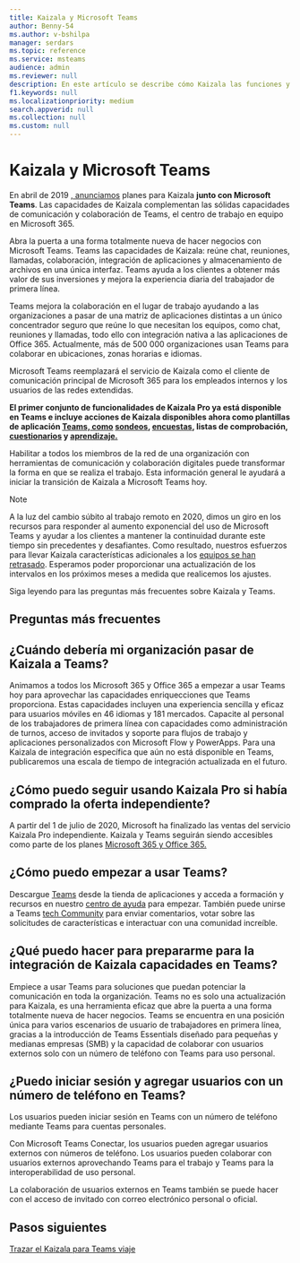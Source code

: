 ```yaml
---
title: Kaizala y Microsoft Teams
author: Benny-54
ms.author: v-bshilpa
manager: serdars
ms.topic: reference
ms.service: msteams
audience: admin
ms.reviewer: null
description: En este artículo se describe cómo Kaizala las funciones y características enriquecciones de Microsoft Teams.
f1.keywords: null
ms.localizationpriority: medium
search.appverid: null
ms.collection: null
ms.custom: null
---
```


# <a name="kaizala-and-microsoft-teams"></a>Kaizala y Microsoft Teams 

En abril de 2019 [, anunciamos](https://techcommunity.microsoft.com/t5/microsoft-kaizala-blog/update-on-kaizala-features-coming-to-microsoft-teams/ba-p/974525) planes para Kaizala **junto con Microsoft Teams**. Las capacidades de Kaizala complementan las sólidas capacidades de comunicación y colaboración de Teams, el centro de trabajo en equipo en Microsoft 365.

Abra la puerta a una forma totalmente nueva de hacer negocios con Microsoft Teams. Teams las capacidades de Kaizala: reúne chat, reuniones, llamadas, colaboración, integración de aplicaciones y almacenamiento de archivos en una única interfaz. Teams ayuda a los clientes a obtener más valor de sus inversiones y mejora la experiencia diaria del trabajador de primera línea.

Teams mejora la colaboración en el lugar de trabajo ayudando a las organizaciones a pasar de una matriz de aplicaciones distintas a un único concentrador seguro que reúne lo que necesitan los equipos, como chat, reuniones y llamadas, todo ello con integración nativa a las aplicaciones de Office 365. Actualmente, más de 500 000 organizaciones usan Teams para colaborar en ubicaciones, zonas horarias e idiomas.

Microsoft Teams reemplazará el servicio de Kaizala como el cliente de comunicación principal de Microsoft 365 para los empleados internos y los usuarios de las redes extendidas.

**El primer conjunto de funcionalidades de Kaizala Pro ya está disponible en Teams e incluye acciones de Kaizala disponibles ahora como plantillas de aplicación [Teams, como](/microsoftteams/platform/samples/app-templates)[](/microsoftteams/platform/samples/app-templates#survey) [sondeos](/microsoftteams/platform/samples/app-templates#poll), [encuestas](/microsoftteams/platform/samples/app-templates#checklist), listas de comprobación, [cuestionarios](/microsoftteams/platform/samples/app-templates#quiz--) y [aprendizaje.](/microsoftteams/platform/samples/app-templates#training--)**

Habilitar a todos los miembros de la red de una organización con herramientas de comunicación y colaboración digitales puede transformar la forma en que se realiza el trabajo. Esta información general le ayudará a iniciar la transición de Kaizala a Microsoft Teams hoy.

>[!NOTE]
> A la luz del cambio súbito al trabajo remoto en 2020, dimos un giro en los recursos para responder al aumento exponencial del uso de Microsoft Teams y ayudar a los clientes a mantener la continuidad durante este tiempo sin precedentes y desafiantes. Como resultado, nuestros esfuerzos para llevar Kaizala características adicionales a los [equipos se han retrasado](https://techcommunity.microsoft.com/t5/microsoft-kaizala-blog/update-on-kaizala-features-in-microsoft-teams/ba-p/1497289). Esperamos poder proporcionar una actualización de los intervalos en los próximos meses a medida que realicemos los ajustes.

Siga leyendo para las preguntas más frecuentes sobre Kaizala y Teams.

## <a name="faq"></a>Preguntas más frecuentes

## <a name="when-should-my-organization-move-from-kaizala-to-teams"></a>¿Cuándo debería mi organización pasar de Kaizala a Teams?

Animamos a todos los Microsoft 365 y Office 365 a empezar a usar Teams hoy [](https://www.microsoft.com/microsoft-teams/group-chat-software?ms.officeurl=teams&rtc=1&OCID=AID2388518_SEM_Ks5ySdZ9) para aprovechar las capacidades enriquecciones que Teams proporciona. Estas capacidades incluyen una experiencia sencilla y eficaz para usuarios móviles en 46 idiomas y 181 mercados. Capacite al personal de los trabajadores de primera línea con capacidades como administración de turnos, acceso de invitados y soporte para flujos de trabajo y aplicaciones personalizados con Microsoft Flow y PowerApps. Para una Kaizala de integración específica que aún no está disponible en Teams, publicaremos una escala de tiempo de integración actualizada en el futuro.

## <a name="how-can-i-continue-to-use-kaizala-pro-if-i-had-purchased-the-standalone-offering"></a>¿Cómo puedo seguir usando Kaizala Pro si había comprado la oferta independiente?

A partir del 1 de julio de 2020, Microsoft ha finalizado las ventas del servicio Kaizala Pro independiente. Kaizala y Teams seguirán siendo accesibles como parte de los planes [Microsoft 365 y Office 365.](/Office365/Kaizala/migrate-kaizala-pro)

## <a name="how-can-i-get-started-with-teams"></a>¿Cómo puedo empezar a usar Teams?

Descargue [Teams](https://www.microsoft.com/microsoft-teams/group-chat-software) desde la tienda de aplicaciones y acceda a formación y recursos en nuestro [centro de ayuda](https://support.microsoft.com/teams?ui=en-us&rs=en-us&ad=us) para empezar. También puede unirse a Teams [tech Community](https://techcommunity.microsoft.com/t5/microsoft-teams/ct-p/MicrosoftTeams) para enviar comentarios, votar sobre las solicitudes de características e interactuar con una comunidad increíble.

## <a name="what-can-i-do-to-prepare-for-the-integration-of-kaizala-capabilities-in-teams"></a>¿Qué puedo hacer para prepararme para la integración de Kaizala capacidades en Teams?

Empiece a usar Teams para soluciones que puedan potenciar la comunicación en toda la organización. Teams no es solo una actualización para Kaizala, es una herramienta eficaz que abre la puerta a una forma totalmente nueva de hacer negocios. Teams se encuentra en una posición única para varios escenarios de usuario de trabajadores en primera línea, gracias a la introducción de Teams Essentials diseñado para pequeñas y medianas empresas (SMB) y la capacidad de colaborar con usuarios externos solo con un número de teléfono con Teams para uso personal.

## <a name="will-i-have-the-ability-to-sign-in-and-add-users-with-a-phone-number-on-teams"></a>¿Puedo iniciar sesión y agregar usuarios con un número de teléfono en Teams?

Los usuarios pueden iniciar sesión en Teams con un número de teléfono mediante Teams para cuentas personales.

Con Microsoft Teams Conectar, los usuarios pueden agregar usuarios externos con números de teléfono. Los usuarios pueden colaborar con usuarios externos aprovechando Teams para el trabajo y Teams para la interoperabilidad de uso personal.

La colaboración de usuarios externos en Teams también se puede hacer con el acceso de invitado con correo electrónico personal o oficial.

## <a name="next-steps"></a>Pasos siguientes
<a name="ControlSyncThroughput"> </a>

[Trazar el Kaizala para Teams viaje](/MicrosoftTeams/prepare-for-teams-kaizala)